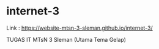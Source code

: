 # internet-3

Link : https://website-mtsn-3-sleman.github.io/internet-3/

TUGAS IT MTsN 3 Sleman (Utama Tema Gelap)
